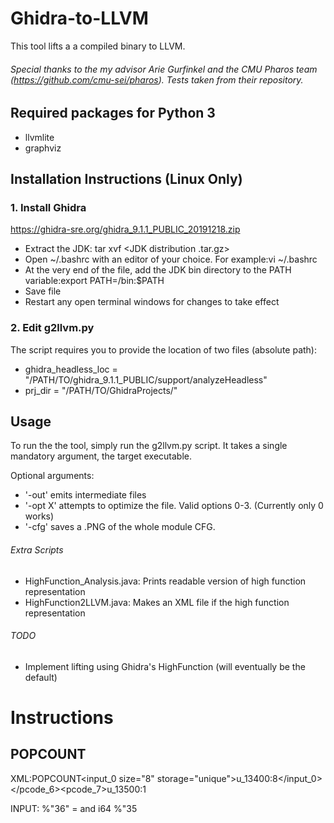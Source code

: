# Ghidra-to-LLVM
This tool lifts a a compiled binary to LLVM.

###### Special thanks to the my advisor Arie Gurfinkel and the CMU Pharos team (https://github.com/cmu-sei/pharos). Tests taken from their repository.

## Required packages for Python 3
- llvmlite
- graphviz

## Installation Instructions (Linux Only)

### 1. Install Ghidra

https://ghidra-sre.org/ghidra_9.1.1_PUBLIC_20191218.zip

- Extract the JDK: tar xvf <JDK distribution .tar.gz>
- Open ~/.bashrc with an editor of your choice. For example:vi ~/.bashrc
- At the very end of the file, add the JDK bin directory to the PATH variable:export PATH=<path of extracted JDK dir>/bin:$PATH
- Save file
- Restart any open terminal windows for changes to take effect
  
### 2. Edit g2llvm.py

The script requires you to provide the location of two files (absolute path):
- ghidra_headless_loc = "/PATH/TO/ghidra_9.1.1_PUBLIC/support/analyzeHeadless"
- prj_dir = "/PATH/TO/GhidraProjects/"

## Usage
To run the the tool, simply run the g2llvm.py script. It takes a single mandatory argument, the target executable.

Optional arguments:

- '-out' emits intermediate files
- '-opt X' attempts to optimize the file. Valid options 0-3. (Currently only 0 works)
- '-cfg' saves a .PNG of the whole module CFG.


###### Extra Scripts

- HighFunction_Analysis.java: Prints readable version of high function representation
- HighFunction2LLVM.java: Makes an XML file if the high function representation

###### TODO

- Implement lifting using Ghidra's HighFunction (will eventually be the default)


# Instructions

## POPCOUNT
XML:<name>POPCOUNT</name><input_0 size="8" storage="unique">u_13400:8</input_0></pcode_6><pcode_7><output size="1" storage="unique">u_13500:1</output> 

INPUT: %"36" = and i64 %"35




